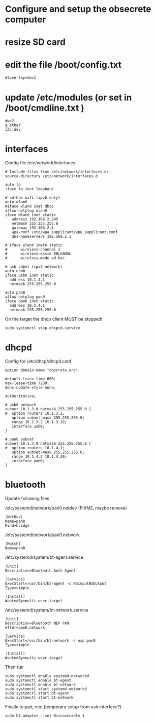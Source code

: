# Configure and setup the obsecrete computer

# resize SD card

# edit the file /boot/config.txt

    dtoverlay=dwc2

# update /etc/modules (or set in /boot/cmdline.txt )

	dwc2
	g_ether
	i2c-dev

# interfaces

Config file /etc/network/interfaces

    # Include files from /etc/network/interfaces.d:
    source-directory /etc/network/interfaces.d

    auto lo
    iface lo inet loopback

    # ad-hoc wifi (ipv6 only)
    auto wlan0
    #iface wlan0 inet dhcp
    allow-hotplug wlan0
    iface wlan0 inet static	
       address 192.168.2.245
       netmask 255.255.255.0
       gateway 192.168.2.1
       wpa-conf /etc/wpa_supplicant/wpa_supplicant.conf       
       dns-nameservers 192.168.2.1

    # iface wlan0 inet6 static
    #      wireless-channel 1
    #      wireless-essid ERLGAMAL
    #      wireless-mode ad-hoc

    # usb cabel (ipv4 network)
    auto usb0
    iface usb0 inet static
      address 10.1.3.1
      netmask 255.255.255.0

    auto pan0
    allow-hotplug pan0
    iface pan0 inet static
      address 10.1.4.1
      netmask 255.255.255.0

On the target the dhcp client MUST be stopped!

    sudo systemctl stop dhcpcd.service

# dhcpd

Config for /etc/dhcp/dhcpd.conf

    option domain-name "obscrete.org";

    default-lease-time 600;
    max-lease-time 7200;
    ddns-update-style none;

    authoritative;

    # usb0 network
    subnet 10.1.3.0 netmask 255.255.255.0 {
    #  option routers 10.1.3.1;
       option subnet-mask 255.255.255.0;
       range 10.1.3.2 10.1.3.20;
       interface usb0;
    }

    # pan0 subnet
    subnet 10.1.4.0 netmask 255.255.255.0 {
    #  option routers 10.1.4.1;
       option subnet-mask 255.255.255.0;
       range 10.1.4.2 10.1.4.20;
       interface pan0;
    }
	
# bluetooth

Update following files

/etc/systemd/network/pan0.netdev (FIXME, maybe remove)

	[NetDev]
	Name=pan0
	Kind=bridge


/etc/systemd/network/pan0.network

    [Match]
	Name=pan0


/etc/systemd/system/bt-agent.service

	[Unit]
	Description=Bluetooth Auth Agent

	[Service]
	ExecStart=/usr/bin/bt-agent -c NoInputNoOutput
	Type=simple

	[Install]
	WantedBy=multi-user.target
	
/etc/systemd/system/bt-network.service	

    [Unit]
	Description=Bluetooth NEP PAN
	After=pan0.network
	
	[Service]
	ExecStart=/usr/bin/bt-network -s nap pan0
	Type=simple
     
	[Install]
	WantedBy=multi-user.target
	
Then run

	sudo systemctl enable systemd-networkd
	sudo systemctl enable bt-agent
	sudo systemctl enable bt-network
	sudo systemctl start systemd-networkd
	sudo systemctl start bt-agent
	sudo systemctl start bt-network

	
Finally to pair, run: (temporary setup from usb interface?)

    sudo bt-adapter --set Discoverable 1
